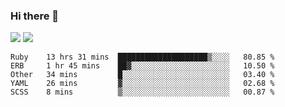 ### Hi there 👋

<!--
**sasharevzin/sasharevzin** is a ✨ _special_ ✨ repository because its `README.md` (this file) appears on your GitHub profile.

Here are some ideas to get you started:

- 🔭 I’m currently working on ...
- 🌱 I’m currently learning ...
- 👯 I’m looking to collaborate on ...
- 🤔 I’m looking for help with ...
- 💬 Ask me about ...
- 📫 How to reach me: ...
- 😄 Pronouns: ...
- ⚡ Fun fact: ...
-->

![](https://yusufozturk.vercel.app/api?username=sasharevzin&hide_title=true&include_all_commits=true&count_private=true&show_icons=true) ![](https://yusufozturk.vercel.app/api/top-langs/?username=sasharevzin&layout=compact&langs_count=10&hide=apacheconf,coffeescript)

<!--START_SECTION:waka-->
```text
Ruby    13 hrs 31 mins  ████████████████████▒░░░░   80.85 % 
ERB     1 hr 45 mins    ██▓░░░░░░░░░░░░░░░░░░░░░░   10.50 % 
Other   34 mins         █░░░░░░░░░░░░░░░░░░░░░░░░   03.40 % 
YAML    26 mins         ▓░░░░░░░░░░░░░░░░░░░░░░░░   02.68 % 
SCSS    8 mins          ▒░░░░░░░░░░░░░░░░░░░░░░░░   00.87 % 
```
<!--END_SECTION:waka-->
